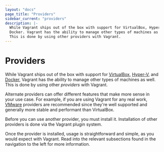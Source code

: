 ```yaml
---
layout: "docs"
page_title: "Providers"
sidebar_current: "providers"
description: |-
  While Vagrant ships out of the box with support for VirtualBox, Hyper-V, and
  Docker. Vagrant has the ability to manage other types of machines as well.
  This is done by using other providers with Vagrant.
---
```


# Providers

While Vagrant ships out of the box with support for [VirtualBox](https://www.virtualbox.org),
[Hyper-V](https://www.microsoft.com/hyper-v), and [Docker](https://www.docker.io),
Vagrant has the ability to manage other types of machines as well. This is done
by using other _providers_ with Vagrant.

Alternate providers can offer different features that make more sense in your use case.
For example, if you are using Vagrant for any real work, [VMware](https://www.vmware.com)
providers are recommended since they're well supported and generally more
stable and performant than VirtualBox.

Before you can use another provider, you must install it. Installation of other providers
is done via the Vagrant plugin system.

Once the provider is installed, usage is straightforward and simple, as
you would expect with Vagrant. Read into the relevant subsections found in
the navigation to the left for more information.
